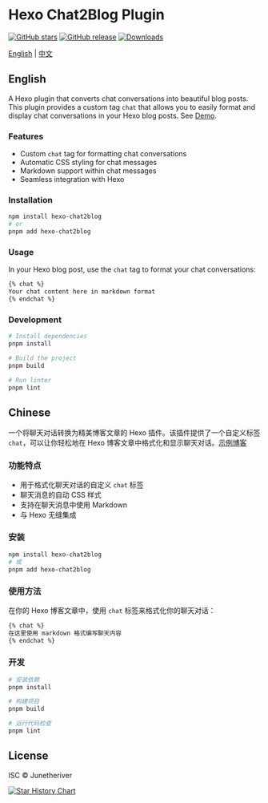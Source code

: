 # Hexo Chat2Blog Plugin

[![GitHub stars](https://img.shields.io/github/stars/NickLennonLiu/hexo-chat2blog.svg?style=social&label=Star)](https://github.com/NickLennonLiu/hexo-chat2blog)
[![GitHub release](https://img.shields.io/github/release/NickLennonLiu/hexo-chat2blog.svg)](https://github.com/NickLennonLiu/hexo-chat2blog/releases/latest)
[![Downloads](https://img.shields.io/github/downloads/NickLennonLiu/hexo-chat2blog/total.svg)](https://github.com/NickLennonLiu/hexo-chat2blog/releases)

[English](#english) | [中文](#chinese)

## English

A Hexo plugin that converts chat conversations into beautiful blog posts. This plugin provides a custom tag `chat` that allows you to easily format and display chat conversations in your Hexo blog posts. See [Demo](https://blog.river9.top/2025/05/17/aiandbrain/).

### Features

- Custom `chat` tag for formatting chat conversations
- Automatic CSS styling for chat messages
- Markdown support within chat messages
- Seamless integration with Hexo

### Installation

```bash
npm install hexo-chat2blog
# or
pnpm add hexo-chat2blog
```

### Usage

In your Hexo blog post, use the `chat` tag to format your chat conversations:

```markdown
{% chat %}
Your chat content here in markdown format
{% endchat %}
```

### Development

```bash
# Install dependencies
pnpm install

# Build the project
pnpm build

# Run linter
pnpm lint
```

## Chinese

一个将聊天对话转换为精美博客文章的 Hexo 插件。该插件提供了一个自定义标签 `chat`，可以让你轻松地在 Hexo 博客文章中格式化和显示聊天对话。[示例博客](https://blog.river9.top/2025/05/17/aiandbrain/)

### 功能特点

- 用于格式化聊天对话的自定义 `chat` 标签
- 聊天消息的自动 CSS 样式
- 支持在聊天消息中使用 Markdown
- 与 Hexo 无缝集成

### 安装

```bash
npm install hexo-chat2blog
# 或
pnpm add hexo-chat2blog
```

### 使用方法

在你的 Hexo 博客文章中，使用 `chat` 标签来格式化你的聊天对话：

```markdown
{% chat %}
在这里使用 markdown 格式编写聊天内容
{% endchat %}
```

### 开发

```bash
# 安装依赖
pnpm install

# 构建项目
pnpm build

# 运行代码检查
pnpm lint
```

## License

ISC © Junetheriver

[![Star History Chart](https://api.star-history.com/svg?repos=NickLennonLiu/hexo-chat2blog&type=Date)](https://star-history.com/#NickLennonLiu/hexo-chat2blog&Date)